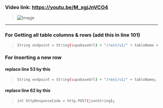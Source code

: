 ### Video link: https://youtu.be/M_xgjJnVCO4
> ![Image](https://github.com/user-attachments/assets/a59e633d-d16d-40d1-be81-2cea2dab152a)

---

### For Getting all table columns & rows (add this in line 101)
> ```bash
> String endpoint = String(supabaseUrl) + "/rest/v1/" + tableName + "?select=*";
> ```

### For Inserting a new row

#### replace line 53 by this
> ```bash
> String endpoint = String(supabaseUrl) + "/rest/v1/" + tableName;
> ```
> 
#### replace line 62 by this
> ```bash
> int httpResponseCode = http.POST(jsonString);
> ```
